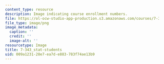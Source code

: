 ```yaml
---
content_type: resource
description: Image indicating course enrollment numbers.
file: https://ol-ocw-studio-app-production.s3.amazonaws.com/courses/7-343-biological-bases-of-learning-and-memory-spring-2014/009a123128e7ea7de883783f74ae13b9_7-343_stat-students.png
file_type: image/png
image_metadata:
  caption: ''
  credit: ''
  image-alt: ''
resourcetype: Image
title: 7-343_stat-students
uid: 009a1231-28e7-ea7d-e883-783f74ae13b9
---
```


